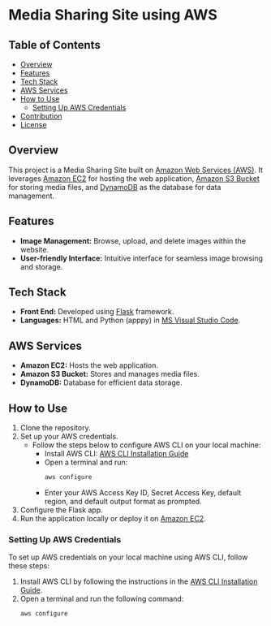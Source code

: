# Media Sharing Site using AWS

## Table of Contents
- [Overview](#overview)
- [Features](#features)
- [Tech Stack](#tech-stack)
- [AWS Services](#aws-services)
- [How to Use](#how-to-use)
  - [Setting Up AWS Credentials](#setting-up-aws-credentials)
- [Contribution](#contribution)
- [License](#license)

## Overview
This project is a Media Sharing Site built on [Amazon Web Services (AWS)](https://aws.amazon.com/). It leverages [Amazon EC2](https://aws.amazon.com/ec2/) for hosting the web application, [Amazon S3 Bucket](https://aws.amazon.com/s3/) for storing media files, and [DynamoDB](https://aws.amazon.com/dynamodb/) as the database for data management.

## Features
- **Image Management:** Browse, upload, and delete images within the website.
- **User-friendly Interface:** Intuitive interface for seamless image browsing and storage.

## Tech Stack
- **Front End:** Developed using [Flask](https://palletsprojects.com/p/flask/) framework.
- **Languages:** HTML and Python (apppy) in [MS Visual Studio Code](https://code.visualstudio.com/).

## AWS Services
- **Amazon EC2:** Hosts the web application.
- **Amazon S3 Bucket:** Stores and manages media files.
- **DynamoDB:** Database for efficient data storage.

## How to Use
1. Clone the repository.
2. Set up your AWS credentials.
   - Follow the steps below to configure AWS CLI on your local machine:
     - Install AWS CLI: [AWS CLI Installation Guide](https://docs.aws.amazon.com/cli/latest/userguide/install-cliv2.html)
     - Open a terminal and run:
       ```bash
       aws configure
       ```
     - Enter your AWS Access Key ID, Secret Access Key, default region, and default output format as prompted.
3. Configure the Flask app.
4. Run the application locally or deploy it on [Amazon EC2](https://aws.amazon.com/ec2/).

### Setting Up AWS Credentials
To set up AWS credentials on your local machine using AWS CLI, follow these steps:
1. Install AWS CLI by following the instructions in the [AWS CLI Installation Guide](https://docs.aws.amazon.com/cli/latest/userguide/install-cliv2.html).
2. Open a terminal and run the following command:
   ```bash
   aws configure
